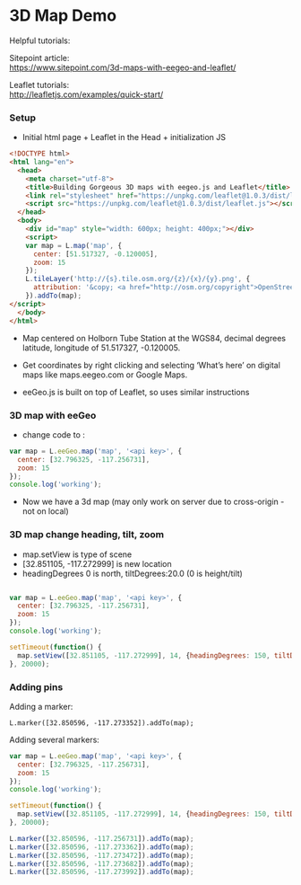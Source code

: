 # 3D Map Demo

Helpful tutorials:

Sitepoint article:  
https://www.sitepoint.com/3d-maps-with-eegeo-and-leaflet/


Leaflet tutorials:  
http://leafletjs.com/examples/quick-start/


### Setup

* Initial html page + Leaflet in the Head + initialization JS

```html
<!DOCTYPE html>
<html lang="en">
  <head>
    <meta charset="utf-8">
    <title>Building Gorgeous 3D maps with eegeo.js and Leaflet</title>
    <link rel="stylesheet" href="https://unpkg.com/leaflet@1.0.3/dist/leaflet.css" />
    <script src="https://unpkg.com/leaflet@1.0.3/dist/leaflet.js"></script>
  </head>
  <body>
    <div id="map" style="width: 600px; height: 400px;"></div>
    <script>
    var map = L.map('map', {
      center: [51.517327, -0.120005],
      zoom: 15
    });
    L.tileLayer('http://{s}.tile.osm.org/{z}/{x}/{y}.png', {
      attribution: '&copy; <a href="http://osm.org/copyright">OpenStreetMap</a> contributors'
    }).addTo(map);
</script>
  </body>
</html>
```

* Map centered on Holborn Tube Station at the WGS84, decimal degrees latitude, longitude of 51.517327, -0.120005.

* Get coordinates by right clicking and selecting ‘What’s here’ on digital maps like maps.eegeo.com or Google Maps.

* eeGeo.js is built on top of Leaflet, so uses similar instructions

### 3D map with eeGeo

* change code to :

```javascript
var map = L.eeGeo.map('map', '<api key>', {
  center: [32.796325, -117.256731],
  zoom: 15
});
console.log('working');
```

* Now we have a 3d map (may only work on server due to cross-origin - not on local)


### 3D map change heading, tilt, zoom

* map.setView is type of scene
* [32.851105, -117.272999] is new location
* headingDegrees 0 is north, tiltDegrees:20.0 (0 is height/tilt)


```javascript

var map = L.eeGeo.map('map', '<api key>', {
  center: [32.796325, -117.256731],
  zoom: 15
});
console.log('working');

setTimeout(function() {
  map.setView([32.851105, -117.272999], 14, {headingDegrees: 150, tiltDegrees:20.0});
}, 20000);


```


### Adding pins

Adding a marker:  

`L.marker([32.850596, -117.273352]).addTo(map);`

Adding several markers:  

```javascript
var map = L.eeGeo.map('map', '<api key>', {
  center: [32.796325, -117.256731],
  zoom: 15
});
console.log('working');

setTimeout(function() {
  map.setView([32.851105, -117.272999], 14, {headingDegrees: 150, tiltDegrees:20.0});
}, 20000);

L.marker([32.850596, -117.256731]).addTo(map);
L.marker([32.850596, -117.273362]).addTo(map);
L.marker([32.850596, -117.273472]).addTo(map);
L.marker([32.850596, -117.273682]).addTo(map);
L.marker([32.850596, -117.273992]).addTo(map);

```




















######
